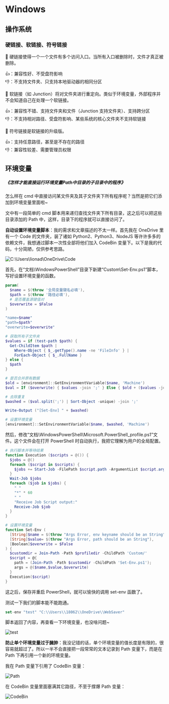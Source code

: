 # Windows

## 操作系统

### 硬链接、软链接、符号链接

🔗 硬链接使得一个一个文件有多个访问入口。当所有入口被删除时，文件才真正被删除。

👍：兼容性好、不受盘符影响
<br>
👎：不支持文件夹、只支持本地驱动器的相同分区

🔗 软链接（如 Junction）将对文件夹进行重定向。类似于环境变量，外部程序并不会知道自己在处理一个软链接。

👍：兼容性不错、支持文件夹和文件（Junction 支持文件夹）、支持跨分区
<br>
👎：不支持相对路径、受盘符影响、某些系统的核心文件夹不支持软链接

🔗 符号链接是软链接的升级版。

👍：支持任意路径，甚至是不存在的路径
<br>
👎：兼容性较差、需要管理员权限

## 环境变量

##### <Link type="h5" to="https://mgear-file.oss-cn-shanghai.aliyuncs.com/%E6%80%8E%E6%A0%B7%E6%89%8D%E8%83%BD%E7%9B%B4%E6%8E%A5%E8%BF%90%E8%A1%8C%E7%8E%AF%E5%A2%83%E5%8F%98%E9%87%8FPath%E4%B8%AD%E7%9B%AE%E5%BD%95%E7%9A%84%E5%AD%90%E7%9B%AE%E5%BD%95%E4%B8%AD%E7%9A%84%E7%A8%8B%E5%BA%8F_CSDN%E7%A4%BE%E5%8C%BA.html" source="https://bbs.csdn.net/topics/390354388" >《怎样才能直接运行环境变量Path中目录的子目录中的程序》</Link>

怎么样在 cmd 中直接访问某文件夹及其子文件夹下所有程序呢？当然是把它们添加到环境变量里面啦~

文中有一段简单的 cmd 脚本用来递归查找文件夹下所有目录，这之后可以把这些目录添加的 Path 中，这样，目录下的程序就可以直接访问了。

**自动设置环境变量脚本**：我的需求和文章描述的不太一样。首先我在 OneDrive 里有一个 Code 的文件夹，装了诸如 Python2、Python3、NodeJS 等许许多多的依赖文件，我想通过脚本一次性全部将他们加入 CodeBin 变量下。以下是我的代码，十分简陋，仅供参考思路。

![C:\Users\lionad\OneDrive\Code](https://mgear-image.oss-cn-shanghai.aliyuncs.com/image/other/20210917151711.png?type=win11)

首先，在“文档\WindowsPowerShell”目录下新建“Custom\Set-Env.ps1”脚本，写好设置环境变量的函数。

```powershell
param(
  $name = $(throw '全局变量键名必填'),
  $path = $(throw '路径必填'),
  # 是否覆盖源键值对
  $overwrite = $False
)

"name=$name"
"path=$path"
"overwrite=$overwrite"

# 获取所有子文件夹
$values = if (test-path $path) {
  Get-ChildItem $path | 
    Where-Object { $_.getType().name -ne 'FileInfo' } | 
    ForEach-Object { $_.FullName }
} else {
  $path
}

# 是否合并原有数据
$old = [environment]::GetEnvironmentVariable($name, 'Machine')
$val = If ($overwrite) { $values -join ';' } Else { $old + ($values -join ';') }

# 去除重复
$washed = ($val.split(';') | Sort-Object -unique) -join ';'

Write-Output ("[Set-Env] " + $washed)

# 设置环境变量
[environment]::SetEnvironmentVariable($name, $washed, 'Machine')
```

然后，修改“文档\WindowsPowerShell\Microsoft.PowerShell_profile.ps1”文件。这个文件会在打开 PowerShell 时自动执行，我把它理解为用户的全局配置。

```powershell
# 执行脚本并等待结果
function Execution ($scripts = @()) {
  $jobs = @()
  foreach ($script in $scripts) {
    $jobs += Start-Job -FilePath $script.path -ArgumentList $script.args
  }
  Wait-Job $jobs
  foreach ($job in $jobs) {
    " "
    "*" * 60
    " "
    "Receive Job Script output:"
    Receive-Job $job
  }
}

# 设置环境变量
function Set-Env (
  [String]$name = $(throw "Args Error, env keyname should be an String"),
  [String]$value= $(throw "Args Error, path should be an String"),
  [Boolean]$overwrite = $False
) {
  $customdir = Join-Path -Path $profiledir -ChildPath 'Custom/'
  $script = @{
    path = (Join-Path -Path $customdir -ChildPath 'Set-Env.ps1');
    args = @($name,$value,$overwrite)
  }
  Execution($script)
}
```

这之后，保存并重启 PowerShell，就可以愉快的调用 set-env 函数了。

测试一下我们的脚本能不能跑通。

```js
set-env "test" "C:\\Users\\18062\\OneDrive\\WebSaver"
```

脚本返回了内容，再查看一下环境变量，也没啥问题~

![test](https://mgear-image.oss-cn-shanghai.aliyuncs.com/image/other/20210917152840.png?type=win11-square)

**防止单个环境变量过于臃肿**：我没记错的话，单个环境变量的值长度是有限的，很容易就超过了。所以一半不会直接把一段常常的文本记录到 Path 变量下，而是在 Path 下再引用一个新的环境变量。

我在 Path 变量下引用了 CodeBin 变量：

![Path](https://mgear-image.oss-cn-shanghai.aliyuncs.com/image/other/20210917150802.png?type=win11)

在 CodeBin 变量里面塞满其它路径，不至于撑爆 Path 变量：

![CodeBin](https://mgear-image.oss-cn-shanghai.aliyuncs.com/image/other/20210917150717.png?type=win11)
